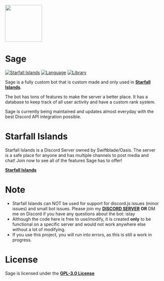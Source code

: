 <a href="https://discord.gg/RtsZcajWCR"><img width="120" height="120" align="center" src="https://i.imgur.com/n8Qlxb5.gif"></a>
# Sage

[![Starfall Islands](https://img.shields.io/discord/755968485854675065?color=%235865F2&logo=discord&style=for-the-badge)](https://discord.gg/RtsZcajWCR)
[![Language](https://img.shields.io/github/languages/top/IStayThatWayCoding/aquasis?color=f0db4f&logoColor=white&style=for-the-badge)]()
[![Library](https://img.shields.io/badge/library-discord.js-5865f2?style=for-the-badge)](https://discord.js.org/#/)

Sage is a fully custom bot that is custom made and only used in <a href="https://discord.gg/RtsZcajWCR">**Starfall Islands**</a>.

The bot has tons of features to make the server a better place. It has a database to keep track of all user activity and have a custom rank system.

Sage is currently being maintained and updates almost everyday with the best Discord API integration possible.

# Starfall Islands

Starfall Islands is a Discord Server owned by Swiftblade/Oasis. The server is a safe place for anyone and has multiple channels to post media and chat! Join now to see all of the features Sage has to offer!

**[Starfall Islands](https://discord.gg/RtsZcajWCR)**

# Note
- Starfall Islands can NOT be used for support for discord.js issues (minor issues) and small bot issues. Please join my **[DISCORD SERVER](https://dsc.gg/istay)** __OR__ DM me on Discord if you have any questions about the bot: istay
- Although the code here is free to use/modify, it is created **only** to be functional on a specific server and would not work anywhere else without a lot of modifying.
- If you use this project, you will run into errors, as this is still a work in progress.

# License
Sage is licensed under the **[GPL-3.0 License](./LICENSE)**
